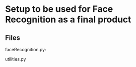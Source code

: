 # Setup to be used for Face Recognition as a final product

## Files

faceRecognition.py: 

utilities.py